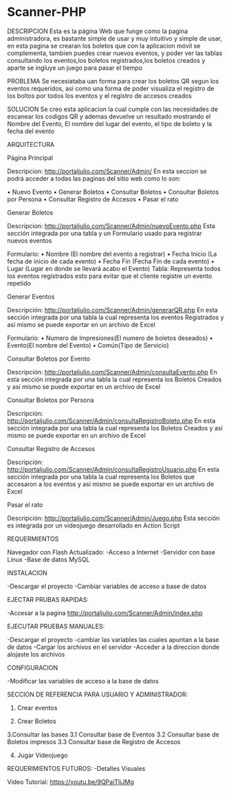 # Scanner-PHP

DESCRIPCION
Esta es la página Web que funge como la pagina administradora, es bastante simple de usar y muy intuitivo y simple de usar, en esta pagina se crearan los boletos que con la aplicacion móvil se complementa, tambien puedes crear nuevos eventos, y poder ver las tablas consultando los eventos,los boletos registrados,los boletos creados y aparte se ingluye un juego para pasar el tiempo

PROBLEMA
Se necesiataba uan forma para crear los boletos QR segun los eventos requeridos, asi como una forma de poder visualiza el registro de los boltos por todos los eventos y el registro de accesos creados 

SOLUCION
Se creo esta aplicacion la cual cumple con las necesidades de escanear los codigos QR y ademas devuelve un resultado mostrando el Nombre del Evento, El nombre del lugar del evento, el tipo de boleto y la fecha del evento

ARQUITECTURA

Página Principal

Descripcion:
http://portaljulio.com/Scanner/Admin/
En esta seccion se podrá acceder a todas las paginas del sitio web como lo son:

•	Nuevo Evento
•	Generar Boletos
•	Consultar Boletos
•	Consultar Boletos por Persona
•	Consultar Registro de Accesos
•	Pasar el rato


Generar Boletos

Descripcion:
http://portaljulio.com/Scanner/Admin/nuevoEvento.php
Esta sección integrada por una tabla y un Formulario usado para registrar nuevos eventos 

Formulario:
•	Nombre (El nombre del evento a registrar)
•	Fecha Inicio (La fecha de inicio de cada evento)
•	Fecha Fin (Fecha Fin de cada evento)
•	Lugar (Lugar en donde se llevará acabo el Evento)
Tabla:
Representa todos los eventos registrados esto para evitar que el cliente registre un evento repetido

Generar Eventos

Descripción:
http://portaljulio.com/Scanner/Admin/generarQR.php
En esta sección integrada por una tabla la cual representa los eventos Registrados y así mismo se puede exportar en un archivo de Excel

Formulario:
•	Numero de Impresiones(El numero de boletos deseados)
•	Evento(El nombre del Evento)
•	Común(Tipo de Servicio)

Consultar Boletos por Evento

Descripción:
http://portaljulio.com/Scanner/Admin/consultaEvento.php
En esta sección integrada por una tabla la cual representa los Boletos Creados y así mismo se puede exportar en un archivo de Excel


Consultar Boletos por Persona

Descripción:
http://portaljulio.com/Scanner/Admin/consultaRegistroBoleto.php
En esta sección integrada por una tabla la cual representa los Boletos Creados y así mismo se puede exportar en un archivo de Excel


Consultar Registro de Accesos

Descripción:
http://portaljulio.com/Scanner/Admin/consultaRegistroUsuario.php
En esta sección integrada por una tabla la cual representa los Boletos que accesaron a los eventos y así mismo se puede exportar en un archivo de Excel


Pasar el rato

Descripción:
http://portaljulio.com/Scanner/Admin/Juego.php
Esta sección es integrada por un videojuego desarrollado en Action Script

  
REQUERMIENTOS

Navegador con Flash Actualizado:
-Acceso a Internet
-Servidor con base Linux
-Base de datos MySQL

INSTALACION

-Descargar el proyecto
-Cambiar variables de acceso a base de datos

EJECTAR PRUBAS RAPIDAS:

-Accesar a la pagina http://portaljulio.com/Scanner/Admin/index.php


EJECUTAR PRUEBAS MANUALES:

-Descargar el proyecto
-cambiar las variables las cuales apuntan a la base de datos
-Cargar los archivos en el servidor
-Acceder a la direccion donde alojaste los archivos

CONFIGURACION

-Modificar las variables de acceso a la base de datos 

SECCION DE REFERENCIA PARA USUARIO Y ADMINISTRADOR:

1. Crear eventos

2. Crear Boletos

3.Consultar las bases
3.1 Consultar base de Eventos
3.2 Consultar base de Boletos impresos
3.3 Consultar base de Registro de Accesos

4. Jugar Videojuego


REQUERIMIENTOS FUTUROS:
-Detalles Visuales


Video Tutorial:
https://youtu.be/9QPaiTIjJMg








